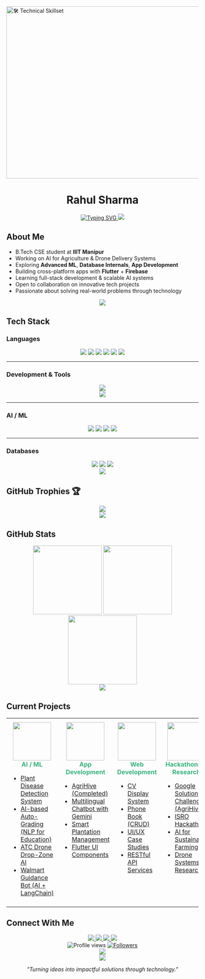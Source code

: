 <!-- Banner -->
<img width="1350" height="450" alt="🛠️ Technical Skillset" src="https://github.com/user-attachments/assets/6e6276dc-4c86-448a-82e3-ccfd79909a95" />

<div align="center">
  <h1>Rahul Sharma</h1>
  
  <a href="https://git.io/typing-svg">
    <img src="https://readme-typing-svg.herokuapp.com?font=Montserrat&weight=600&size=24&pause=1000&color=38B27D&center=true&vCenter=true&width=500&lines=Computer+Science+Student;AI+%26+Data+Science+Enthusiast;Developer+at+IIIT+Manipur;Flutter+%7C+TensorFlow+%7C+Firebase;Open+Source+Contributor" alt="Typing SVG" />
  </a>
  
  <img src="https://user-images.githubusercontent.com/73097560/115834477-dbab4500-a447-11eb-908a-139a6edaec5c.gif">
</div>

## About Me

<div align="left">
  <ul>
    <li>B.Tech CSE student at <b>IIIT Manipur</b></li>
    <li>Working on AI for Agriculture & Drone Delivery Systems</li>
    <li>Exploring <b>Advanced ML</b>, <b>Database Internals</b>, <b>App Development</b></li>
    <li>Building cross-platform apps with <b>Flutter</b> + <b>Firebase</b></li>
    <li>Learning full-stack development & scalable AI systems</li>
    <li>Open to collaboration on innovative tech projects</li>
    <li>Passionate about solving real-world problems through technology</li>
  </ul>
</div>

<div align="center">
  <img src="https://user-images.githubusercontent.com/73097560/115834477-dbab4500-a447-11eb-908a-139a6edaec5c.gif">
</div>

## Tech Stack

### Languages
<div align="center">
  <img src="https://img.shields.io/badge/C-00599C?style=for-the-badge&logo=c&logoColor=white"/>
  <img src="https://img.shields.io/badge/C++-00599C?style=for-the-badge&logo=c%2B%2B&logoColor=white"/>
  <img src="https://img.shields.io/badge/Python-3776AB?style=for-the-badge&logo=python&logoColor=white"/>
  <img src="https://img.shields.io/badge/JavaScript-F7DF1E?style=for-the-badge&logo=javascript&logoColor=black"/>
  <img src="https://img.shields.io/badge/PHP-777BB4?style=for-the-badge&logo=php&logoColor=white"/>
  <img src="https://img.shields.io/badge/Dart-0175C2?style=for-the-badge&logo=dart&logoColor=white"/>
</div>

---

### Development & Tools
<div align="center">
  <img src="https://skillicons.dev/icons?i=html,css,flutter,dart,firebase,git,github,nodejs" /><br>
  <img src="https://skillicons.dev/icons?i=vscode,androidstudio,docker,figma,blender" />
</div>

---

### AI / ML
<div align="center">
  <img src="https://img.shields.io/badge/TensorFlow-FF6F00?style=for-the-badge&logo=tensorflow&logoColor=white"/>
  <img src="https://img.shields.io/badge/Pandas-150458?style=for-the-badge&logo=pandas&logoColor=white"/>
  <img src="https://img.shields.io/badge/NumPy-013243?style=for-the-badge&logo=numpy&logoColor=white"/>
  <img src="https://img.shields.io/badge/Scikit--learn-F7931E?style=for-the-badge&logo=scikitlearn&logoColor=white"/>
</div>

---

### Databases
<div align="center">
  <img src="https://img.shields.io/badge/MySQL-005C84?style=for-the-badge&logo=mysql&logoColor=white"/>
  <img src="https://img.shields.io/badge/PostgreSQL-336791?style=for-the-badge&logo=postgresql&logoColor=white"/>
  <img src="https://img.shields.io/badge/Firebase-FFCA28?style=for-the-badge&logo=firebase&logoColor=black"/>
</div>


<div align="center">
  <img src="https://user-images.githubusercontent.com/73097560/115834477-dbab4500-a447-11eb-908a-139a6edaec5c.gif">
</div>

## GitHub Trophies 🏆

<div align="center">
<img src="https://github-trophies.vercel.app/?username=rahulsiiitm&theme=nord&column=7&margin-w=15&margin-h=15&no-bg=true&no-frame=true" />
</div>

<div align="center">
  <img src="https://user-images.githubusercontent.com/73097560/115834477-dbab4500-a447-11eb-908a-139a6edaec5c.gif">
</div>

## GitHub Stats

<div align="center">
  <img height="180em" src="https://github-readme-stats.vercel.app/api?username=rahulsiiitm&theme=vue&hide_border=true&show_icons=true&bg_color=0D1117&title_color=38B27D&text_color=FFFFFF&icon_color=38B27D"/>
  
  <img height="180em" src="https://github-readme-streak-stats.herokuapp.com/?user=rahulsiiitm&theme=vue&hide_border=true&background=0D1117&ring=38B27D&fire=38B27D&currStreakNum=FFFFFF&sideNums=FFFFFF&currStreakLabel=38B27D&sideLabels=38B27D"/>
  
  <picture>
    <source media="(prefers-color-scheme: dark)" srcset="https://github-readme-stats.vercel.app/api/top-langs/?username=rahulsiiitm&layout=compact&theme=vue&hide_border=true&bg_color=0D1117&title_color=38B27D&text_color=FFFFFF" />
    <img height="180em" src="https://github-readme-stats.vercel.app/api/top-langs/?username=rahulsiiitm&layout=compact&theme=vue&hide_border=true&bg_color=0D1117&title_color=38B27D&text_color=FFFFFF" />
  </picture>
</div>

<div align="center">
  <img src="https://user-images.githubusercontent.com/73097560/115834477-dbab4500-a447-11eb-908a-139a6edaec5c.gif">
</div>

## Current Projects

<div align="center">
  <table border="0" style="border:none; border-collapse:collapse; table-layout:fixed; width:100%;">
    <tr>
      <!-- AI/ML -->
      <td align="center" style="width:25%; min-height:250px; vertical-align:top; padding:10px;">
        <img src="https://media.giphy.com/media/fAnEC88LccN7a/giphy.gif" width="100" height="100" />
        <br>
        <strong style="color:#38B27D;">AI / ML</strong>
        <ul align="left">
          <li><a href="#">Plant Disease Detection System</a></li>
          <li><a href="#">AI-based Auto-Grading (NLP for Education)</a></li>
          <li><a href="#">ATC Drone Drop-Zone AI</a></li>
          <li><a href="#">Walmart Guidance Bot (AI + LangChain)</a></li>
        </ul>
      </td>
      <!-- App Development -->
      <td align="center" style="width:25%; min-height:250px; vertical-align:top; padding:10px;">
        <img src="https://media.giphy.com/media/du3J3cXyzhj75IOgvA/giphy.gif" width="100" height="100" />
        <br>
        <strong style="color:#38B27D;">App Development</strong>
        <ul align="left">
          <li><a href="#">AgriHive (Completed)</a></li>
          <li><a href="#">Multilingual Chatbot with Gemini</a></li>
          <li><a href="#">Smart Plantation Management</a></li>
          <li><a href="#">Flutter UI Components</a></li>
        </ul>
      </td>
      <!-- Web Development -->
      <td align="center" style="width:25%; min-height:250px; vertical-align:top; padding:10px;">
        <img src="https://media.giphy.com/media/xT9IgzoKnwFNmISR8I/giphy.gif" width="100" height="100" />
        <br>
        <strong style="color:#38B27D;">Web Development</strong>
        <ul align="left">
          <li><a href="#">CV Display System</a></li>
          <li><a href="#">Phone Book (CRUD)</a></li>
          <li><a href="#">UI/UX Case Studies</a></li>
          <li><a href="#">RESTful API Services</a></li>
        </ul>
      </td>
      <!-- Hackathons & Research -->
      <td align="center" style="width:25%; min-height:250px; vertical-align:top; padding:10px;">
        <img src="https://media.giphy.com/media/l3vR85PnGsBwu1PFK/giphy.gif" width="100" height="100" />
        <br>
        <strong style="color:#38B27D;">Hackathons & Research</strong>
        <ul align="left">
          <li><a href="#">Google Solution Challenge (AgriHive)</a></li>
          <li><a href="#">ISRO Hackathon</a></li>
          <li><a href="#">AI for Sustainable Farming</a></li>
          <li><a href="#">Drone Systems Research</a></li>
        </ul>
      </td>
    </tr>
  </table>
</div>

## Connect With Me

<div align="center">
  <a href="https://www.linkedin.com/in/rahul-sharma-91b2bb2a3" target="_blank">
    <img src="https://img.shields.io/badge/linkedin-38B27D?style=for-the-badge&logo=linkedin&logoColor=white"/>
  </a>
  <a href="https://facebook.com/rahulsharma.hps@gmail.com" target="_blank">
    <img src="https://img.shields.io/badge/facebook-38B27D?style=for-the-badge&logo=facebook&logoColor=white"/>
  </a>
  <a href="https://pinterest.com/rahulsharmahps" target="_blank">
    <img src="https://img.shields.io/badge/pinterest-38B27D?style=for-the-badge&logo=pinterest&logoColor=white"/>
  </a>
  <a href="mailto:rahulsharma.hps@gmail.com">
    <img src="https://img.shields.io/badge/email-38B27D?style=for-the-badge&logo=gmail&logoColor=white"/>
  </a>
</div>

<div align="center">
  <img src="https://komarev.com/ghpvc/?username=rahulsiiitm&style=flat-square&color=38B27D" alt="Profile views"/>
  <a href="https://github.com/rahulsiiitm?tab=followers">
    <img src="https://img.shields.io/github/followers/rahulsiiitm?label=Followers&style=flat-square&color=38B27D" alt="Followers"/>
  </a>
</div>

<div align="center">
  <img src="https://quotes-github-readme.vercel.app/api?type=horizontal&theme=vue&border=true&quoteBorderColor=38B27D&backgroundColor=0D1117&textColor=ffffff"/>
</div>

<div align="center">
  <img src="https://user-images.githubusercontent.com/73097560/115834477-dbab4500-a447-11eb-908a-139a6edaec5c.gif">
  <p><i>"Turning ideas into impactful solutions through technology."</i></p>
</div>
